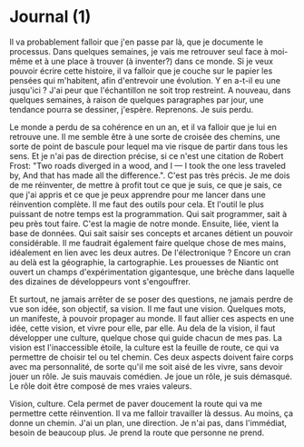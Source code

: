 # Journal (1)

Il va probablement falloir que j'en passe par là, que je documente le processus. Dans quelques semaines, je vais me retrouver seul face à moi-même et à une place à trouver (à inventer?) dans ce monde. Si je veux pouvoir écrire cette histoire, il va falloir que je couche sur le papier les pensées qui m'habitent, afin d'entrevoir une évolution. Y en a-t-il eu une jusqu'ici ? J'ai peur que l'échantillon ne soit trop restreint. A nouveau, dans quelques semaines, à raison de quelques paragraphes par jour, une tendance pourra se dessiner, j'espère. Reprenons. Je suis perdu.

Le monde a perdu de sa cohérence en un an, et il va falloir que je lui en retrouve une. Il me semble être à une sorte de croisée des chemins, une sorte de point de bascule pour lequel ma vie risque de partir dans tous les sens. Et je n'ai pas de direction précise, si ce n'est une citation de Robert Frost: "Two roads diverged in a wood, and I — I took the one less traveled by, And that has made all the difference.". C'est pas très précis. Je me dois de me réinventer, de mettre à profit tout ce que je suis, ce que je sais, ce que j'ai appris et ce que je peux apprendre pour me lancer dans une réinvention complète. Il me faut des outils pour cela. Et l'outil le plus puissant de notre temps est la programmation. Qui sait programmer, sait à peu près tout faire. C'est la magie de notre monde. Ensuite, liée, vient la base de données. Qui sait saisir ses concepts et arcanes détient un pouvoir considérable. Il me faudrait également faire quelque chose de mes mains, idéalement en lien avec les deux autres. De l'électronique ? Encore un cran au delà est la géographie, la cartographie. Les prouesses de Niantic ont ouvert un champs d'expérimentation gigantesque, une brèche dans laquelle des dizaines de développeurs vont s'engouffrer. 

Et surtout, ne jamais arrêter de se poser des questions, ne jamais perdre de vue son idée, son objectif, sa vision. Il me faut une vision. Quelques mots, un manifeste, à pouvoir propager au monde. Il faut allier ces aspects en une idée, cette vision, et vivre pour elle, par elle. Au dela de la vision, il faut développer une culture, quelque chose qui guide chacun de mes pas. La vision est l'inaccessible étoile, la culture est la feuille de route, ce qui va permettre de choisir tel ou tel chemin. Ces deux aspects doivent faire corps avec ma personnalité, de sorte qu'il me soit aisé de les vivre, sans devoir jouer un rôle. Je suis mauvais comédien. Je joue un rôle, je suis démasqué. Le rôle doit être composé de mes vraies valeurs. 

Vision, culture. Cela permet de paver doucement la route qui va me permettre cette réinvention. Il va me falloir travailler là dessus. Au moins, ça donne un chemin. J'ai un plan, une direction. Je n'ai pas, dans l'immédiat, besoin de beaucoup plus. Je prend la route que personne ne prend.